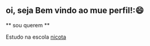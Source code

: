 ## oi, seja Bem vindo ao mue perfil!:😄

** sou querem **

Estudo na escola [nicota](instagrram/escola.donanicota)

